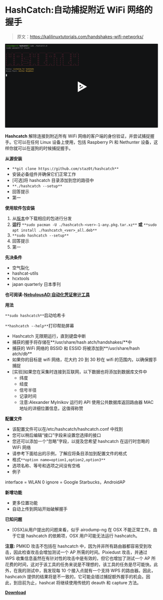 # HashCatch:自动捕捉附近 WiFi 网络的握手

> 原文：<https://kalilinuxtutorials.com/handshakes-wifi-networks/>

[![HashCatch : Capture Handshakes Of Nearby WiFi Networks Automatically](img//14546b2762300d8844a91ef416b3f94e.png "HashCatch : Capture Handshakes Of Nearby WiFi Networks Automatically")](https://camo.githubusercontent.com/02596350a47a8677bd01a082058db6e95002b811/68747470733a2f2f61736369696e656d612e6f72672f612f4151457a4c53786f3774656f78507a4e534a66776e34554e512e737667)

**Hashcatch** 解除连接到附近所有 WiFi 网络的客户端的身份验证，并尝试捕捉握手。它可以在任何 Linux 设备上使用，包括 Raspberry Pi 和 Nethunter 设备，这样你就可以在遛狗的时候捕捉握手。

**从源安装**

*   `**git clone https://github.com/staz0t/hashcatch**`
*   安装必备组件并确保它们正常工作
*   [可选]将 hashcatch 目录添加到您的路径中
*   `**./hashcatch --setup**`
*   回答提示
*   第一

**使用软件包安装**

1.  从[版本](https://github.com/aircrack-ng/aircrack-ng/releases)中下载相应的包进行分发
2.  **运行** `**sudo pacman -U ./hashcatch-<ver>-1-any.pkg.tar.xz**` **或** `**sudo apt install ./hashcatch_<ver>_all.deb**`
3.  `**sudo hashcatch --setup**`
4.  回答提示
5.  第一

**先决条件**

*   空气裂化
*   hashcat-utils
*   hcxtools
*   japan quarterly 日本季刊

**也可阅读-[NebulousAD:自动化凭证审计工具](https://kalilinuxtutorials.com/nebulousad-automated-credential-auditing-tool/)**

**用法**

`**sudo hashcatch**`启动哈希卡

`**hashcatch --help**`打印帮助屏幕

*   Hashcatch 无限期运行，直到键盘中断
*   捕获的握手将存储在**/usr/share/hash atch/handshakes/**中
*   捕获的 WiFi 网络的 BSSID 和 ESSID 将被添加到**/usr/share/hash atch/db**
*   如果你的目标是 wifi 网络，花大约 20 到 30 秒在 wifi 的范围内，以确保握手捕捉
*   [实验]如果您在采集时连接到互联网，以下数据也将添加到数据库文件中
    *   纬度
    *   经度
    *   信号半径
    *   记录时间
    *   注意:Alexander Mylnikov 运行的 API 使用公共数据库返回路由器 MAC 地址的详细位置信息，这值得称赞

**配置文件**

*   该配置文件可以在/etc/hashcatch/hashcatch.conf 中找到
*   您可以稍后编辑“接口”字段来设置您选择的接口
*   您还可以添加一个“忽略”字段，以提及您希望 hashcatch 在运行时忽略的 WiFi 网络
*   请参考下面给出的示例，了解应将条目添加到配置文件的格式
*   格式`**option name=option1,option2,option3**`
*   选项名称、等号和选项之间没有空格
*   例子

interface = WLAN 0
ignore = Google Starbucks，AndroidAP

**新增功能**

*   更多位置功能
*   自动上传到网站开始破解握手

**已知问题**

*   [OSX]从用户提出的问题来看，似乎 airodump-ng 在 OSX 不能正常工作。由于它是 hashcatch 的依赖项，OSX 用户可能无法运行 hashcatch。

**注意:** PMKID 攻击不包括在 hashcatch 中，因为并非所有路由器都容易受到攻击，因此检查攻击会增加测试一个 AP 所需的时间。Pixiedust 攻击，并通过 WPS 收集信息虽然在有针对性的攻击中是有效的，但它也增加了测试一个 AP 所花费的时间，这对于该工具的任务来说是不理想的，该工具的任务是尽可能快。此外，在我的测试中，我发现每 10 个接入点就有一个支持 WPS 的路由器。因此，hashcatch 提供的结果将是不一致的，它可能会错过捕捉额外握手的机会。因此，到目前为止，hashcat 将继续使用传统的 deauth 和 capture 方法。

[**Download**](https://github.com/staz0t/hashcatch)